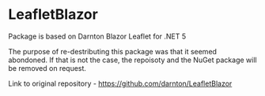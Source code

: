 # LeafletBlazor
Package is based on Darnton Blazor Leaflet for .NET 5

The purpose of re-destributing this package was that it seemed abondoned. If that is not the case, the repoisoty and the NuGet package will be removed on request.

Link to original repository - https://github.com/darnton/LeafletBlazor